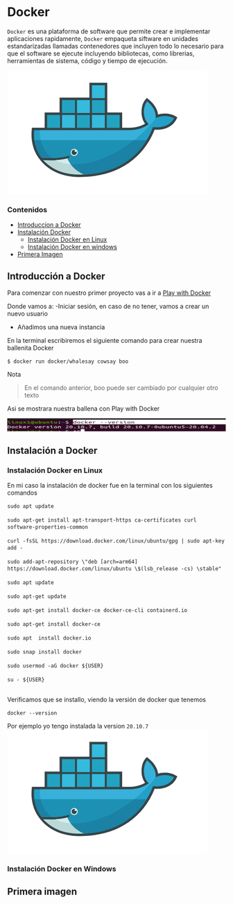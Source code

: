 # Docker

`Docker` es una plataforma de software que permite crear e implementar aplicaciones rapidamente, `Docker` empaqueta siftware en unidades estandarizadas llamadas contenedores que incluyen todo lo necesario para que el software se ejecute incluyendo bibliotecas, como librerias, herramientas de sistema, código y tiempo de ejecución.

![](https://github.com/KarenHernandez08/Docker/blob/main/imagenes/Docker.png)


 ### Contenidos
- [Introduccion a Docker](https://github.com/KarenHernandez08/Docker#introducci%C3%B3n-a-docker)
- [Instalación Docker](https://github.com/KarenHernandez08/Docker#instalaci%C3%B3n-a-docker)
   - [Instalación Docker en Linux](https://github.com/KarenHernandez08/Docker#instalaci%C3%B3n-docker-em-linux)
   - [Instalación Docker en windows](https://github.com/KarenHernandez08/Docker#instalaci%C3%B3n-docker-em-linux)
- [Primera Imagen](https://github.com/KarenHernandez08/Docker#primera-imagen)

## Introducción a Docker
Para comenzar con nuestro primer proyecto vas a ir a [Play with Docker](https://labs.play-with-docker.com/)

Donde vamos a:
-Iniciar sesión, en caso de no tener, vamos a crear un nuevo usuario
- Añadimos una nueva instancia

En la terminal escribiremos el siguiente comando para crear nuestra ballenita Docker
```
$ docker run docker/whalesay cowsay boo
```
Nota
> En el comando anterior, boo puede ser cambiado por cualquier otro texto

Asi se mostrara nuestra ballena con Play with Docker

![](https://github.com/KarenHernandez08/Docker/blob/main/imagenes/version.PNG)



## Instalación a Docker
### Instalación Docker en Linux 
 En mi caso la instalación de docker fue en la terminal con los siguientes comandos
``` 
sudo apt update

sudo apt-get install apt-transport-https ca-certificates curl software-properties-common

curl -fsSL https://download.docker.com/linux/ubuntu/gpg | sudo apt-key add -

sudo add-apt-repository \"deb [arch=arm64] https://download.docker.com/linux/ubuntu \$(lsb_release -cs) \stable"

sudo apt update

sudo apt-get update

sudo apt-get install docker-ce docker-ce-cli containerd.io

sudo apt-get install docker-ce

sudo apt  install docker.io 

sudo snap install docker

sudo usermod -aG docker ${USER}

su - ${USER}
 
 ```
 
 Verificamos que se installo, viendo la versión de docker que tenemos
 
  ```
  docker --version

```
Por ejemplo yo tengo instalada la version `20.10.7`
![](https://github.com/KarenHernandez08/Docker/blob/main/imagenes/Docker.png)

### Instalación Docker en Windows

## Primera imagen

